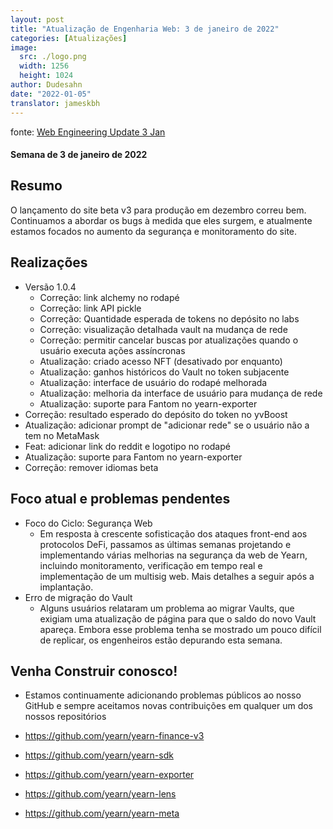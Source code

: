 ```yaml
---
layout: post
title: "Atualização de Engenharia Web: 3 de janeiro de 2022"
categories: [Atualizações]
image:
  src: ./logo.png
  width: 1256
  height: 1024
author: Dudesahn
date: "2022-01-05"
translator: jameskbh
---
```


fonte: [Web Engineering Update 3 Jan](https://yearnweb.substack.com/p/update-jan-5-2022)

#### Semana de 3 de janeiro de 2022

## **Resumo**

O lançamento do site beta v3 para produção em dezembro correu bem. Continuamos a abordar os bugs à medida que eles surgem, e atualmente estamos focados no aumento da segurança e monitoramento do site.

## **Realizações**

- Versão 1.0.4
  - Correção: link alchemy no rodapé
  - Correção: link API pickle
  - Correção: Quantidade esperada de tokens no depósito no labs
  - Correção: visualização detalhada vault na mudança de rede
  - Correção: permitir cancelar buscas por atualizações quando o usuário executa ações assíncronas
  - Atualização: criado acesso NFT (desativado por enquanto)
  - Atualização: ganhos históricos do Vault no token subjacente
  - Atualização: interface de usuário do rodapé melhorada
  - Atualização: melhoria da interface de usuário para mudança de rede
  - Atualização: suporte para Fantom no yearn-exporter
- Correção: resultado esperado do depósito do token no yvBoost
- Atualização: adicionar prompt de "adicionar rede" se o usuário não a tem no MetaMask
- Feat: adicionar link do reddit e logotipo no rodapé
- Atualização: suporte para Fantom no yearn-exporter
- Correção: remover idiomas beta

## **Foco atual e problemas pendentes**

- Foco do Ciclo: Segurança Web
  - Em resposta à crescente sofisticação dos ataques front-end aos protocolos DeFi, passamos as últimas semanas projetando e implementando várias melhorias na segurança da web de Yearn, incluindo monitoramento, verificação em tempo real e implementação de um multisig web. Mais detalhes a seguir após a implantação.
- Erro de migração do Vault
  - Alguns usuários relataram um problema ao migrar Vaults, que exigiam uma atualização de página para que o saldo do novo Vault apareça. Embora esse problema tenha se mostrado um pouco difícil de replicar, os engenheiros estão depurando esta semana.

## **Venha Construir conosco!**

- Estamos continuamente adicionando problemas públicos ao nosso GitHub e sempre aceitamos novas contribuições em qualquer um dos nossos repositórios

- https://github.com/yearn/yearn-finance-v3
- https://github.com/yearn/yearn-sdk
- https://github.com/yearn/yearn-exporter
- https://github.com/yearn/yearn-lens
- https://github.com/yearn/yearn-meta

